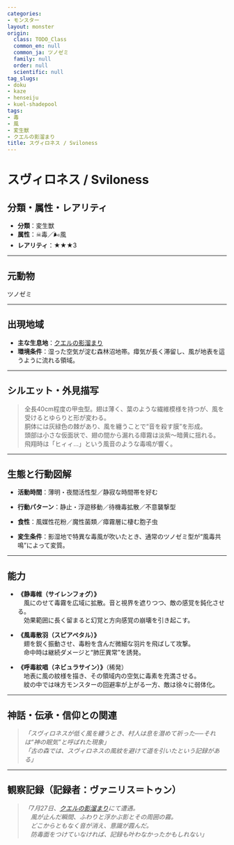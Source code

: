 ```yaml
---
categories:
- モンスター
layout: monster
origin:
  class: TODO_Class
  common_en: null
  common_ja: ツノゼミ
  family: null
  order: null
  scientific: null
tag_slugs:
- doku
- kaze
- henseiju
- kuel-shadepool
tags:
- 毒
- 風
- 変生獣
- クエルの影溜まり
title: スヴィロネス / Sviloness
---
```


# スヴィロネス / Sviloness

## 分類・属性・レアリティ

* **分類**：変生獣  
* **属性**：☠毒／🌬風  
* **レアリティ**：★★★3

---

## 元動物

ツノゼミ

---

## 出現地域

* **主な生息地**：[クエルの影溜まり](../place/kuel_shadepool.md)  
* **環境条件**：湿った空気が淀む森林沼地帯。瘴気が長く滞留し、風が地表を這うように流れる領域。

---

## シルエット・外見描写

> 全長40cm程度の甲虫型。翅は薄く、葉のような繊維模様を持つが、風を受けるとゆらりと形が変わる。  
> 胴体には灰緑色の棘があり、風を纏うことで“音を殺す膜”を形成。  
> 頭部は小さな仮面状で、翅の間から漏れる瘴霧は淡紫～暗黄に揺れる。  
> 飛翔時は「ヒィィ…」という風音のような毒鳴が響く。

---

## 生態と行動図解

* **活動時間**：薄明・夜間活性型／静寂な時間帯を好む  
* **行動パターン**：静止・浮遊移動／待機毒拡散／不意襲撃型  
* **食性**：風媒性花粉／魔性菌類／瘴霧層に棲む胞子虫

* **変生条件**：影湿地で特異な毒風が吹いたとき、通常のツノゼミ型が“風毒共鳴”によって変質。

---

## 能力

* **《静毒帷（サイレンフォグ）》**  
　風にのせて毒霧を広域に拡散。音と視界を遮りつつ、敵の感覚を鈍化させる。  
　効果範囲に長く留まると幻覚と方向感覚の崩壊を引き起こす。

* **《風毒散羽（スピアペタル）》**  
　翅を鋭く振動させ、毒粉を含んだ微細な羽片を飛ばして攻撃。  
　命中時は継続ダメージと“肺圧異常”を誘発。

* **《呼毒紋唱（ネビュラサイン）》**（稀発）  
　地表に風の紋様を描き、その領域内の空気に毒素を充満させる。  
　紋の中では味方モンスターの回避率が上がる一方、敵は徐々に弱体化。

---

## 神話・伝承・信仰との関連

> *「スヴィロネスが低く風を纏うとき、村人は息を潜めて祈った──それは“神の眠気”と呼ばれた現象」*  
> *「古の森では、スヴィロネスの風紋を避けて道を引いたという記録がある」*

---

## 観察記録（記録者：ヴァニリス＝トゥン）

> *「7月27日、[クエルの影溜まり](../place/kuel_shadepool.md)にて遭遇。  
　風が止んだ瞬間、ふわりと浮かぶ影とその周囲の霧。  
　どこからともなく音が消え、意識が霞んだ。  
　防毒面をつけていなければ、記録も叶わなかったかもしれない」*